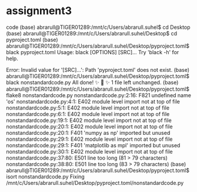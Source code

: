 # assignment3
code
(base) abrarull@TIGER01289:/mnt/c/Users/abrarull.suhel$ cd Desktop
(base) abrarull@TIGER01289:/mnt/c/Users/abrarull.suhel/Desktop$ cd pyproject.toml
(base) abrarull@TIGER01289:/mnt/c/Users/abrarull.suhel/Desktop/pyproject.toml$ black pyproject.toml
Usage: black [OPTIONS] [SRC]...
Try 'black -h' for help.

Error: Invalid value for '[SRC]...': Path 'pyproject.toml' does not exist.
(base) abrarull@TIGER01289:/mnt/c/Users/abrarull.suhel/Desktop/pyproject.toml$ black nonstandardcode.py
All done! ✨ 🍰 ✨
1 file left unchanged.
(base) abrarull@TIGER01289:/mnt/c/Users/abrarull.suhel/Desktop/pyproject.toml$ flake8 nonstandardcode.py
nonstandardcode.py:2:16: F821 undefined name 'os'
nonstandardcode.py:4:1: E402 module level import not at top of file
nonstandardcode.py:5:1: E402 module level import not at top of file
nonstandardcode.py:6:1: E402 module level import not at top of file
nonstandardcode.py:19:1: E402 module level import not at top of file
nonstandardcode.py:20:1: E402 module level import not at top of file
nonstandardcode.py:20:1: F401 'numpy as np' imported but unused
nonstandardcode.py:29:1: E402 module level import not at top of file
nonstandardcode.py:29:1: F401 'matplotlib as mpl' imported but unused
nonstandardcode.py:30:1: E402 module level import not at top of file
nonstandardcode.py:37:80: E501 line too long (81 > 79 characters)
nonstandardcode.py:38:80: E501 line too long (83 > 79 characters)
(base) abrarull@TIGER01289:/mnt/c/Users/abrarull.suhel/Desktop/pyproject.toml$ isort nonstandardcode.py
Fixing /mnt/c/Users/abrarull.suhel/Desktop/pyproject.toml/nonstandardcode.py
